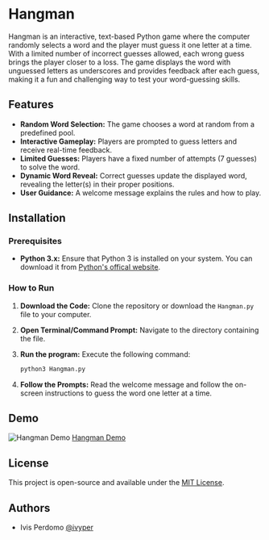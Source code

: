 
# Hangman
Hangman is an interactive, text-based Python game where the computer randomly selects a word and the player must guess it one letter at a time. 
With a limited number of incorrect guesses allowed, each wrong guess brings the player closer to a loss. 
The game displays the word with unguessed letters as underscores and provides feedback after each guess, making it a fun and challenging way to test your word-guessing skills.

## Features

- **Random Word Selection:** The game chooses a word at random from a predefined pool.
- **Interactive Gameplay:** Players are prompted to guess letters and receive real-time feedback.
- **Limited Guesses:** Players have a fixed number of attempts (7 guesses) to solve the word.
- **Dynamic Word Reveal:** Correct guesses update the displayed word, revealing the letter(s) in their proper positions.
- **User Guidance:** A welcome message explains the rules and how to play.

## Installation

### Prerequisites

- **Python 3.x:** Ensure that Python 3 is installed on your system. You can download it from [Python's offical website](python.org).

### How to Run

1. **Download the Code:** Clone the repository or download the `Hangman.py` file to your computer.

2. **Open Terminal/Command Prompt:** Navigate to the directory containing the file.

3. **Run the program:** Execute the following command:

    ```bash
    python3 Hangman.py
    ```

4. **Follow the Prompts:** Read the welcome message and follow the on-screen instructions to guess the word one letter at a time.


## Demo
![Hangman Demo](https://i.imgur.com/peBtSiS.gif)
[Hangman Demo](https://i.imgur.com/peBtSiS.gif)

## License

This project is open-source and available under the [MIT License](https://choosealicense.com/licenses/mit/).


## Authors

- Ivis Perdomo [@ivyper](https://www.github.com/ivyper)

